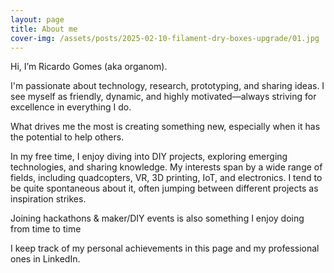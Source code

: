 ```yaml
---
layout: page
title: About me
cover-img: /assets/posts/2025-02-10-filament-dry-boxes-upgrade/01.jpg
---
```


Hi, I’m Ricardo Gomes (aka organom).

I'm passionate about technology, research, prototyping, and sharing ideas. I see myself as friendly, dynamic, and highly motivated—always striving for excellence in everything I do.

What drives me the most is creating something new, especially when it has the potential to help others.

In my free time, I enjoy diving into DIY projects, exploring emerging technologies, and sharing knowledge. My interests span by a wide range of fields, including quadcopters, VR, 3D printing, IoT, and electronics.
I tend to be quite spontaneous about it, often jumping between different projects as inspiration strikes.

Joining hackathons & maker/DIY events is also something I enjoy doing from time to time

I keep track of my personal achievements in this page and my professional ones in LinkedIn.
